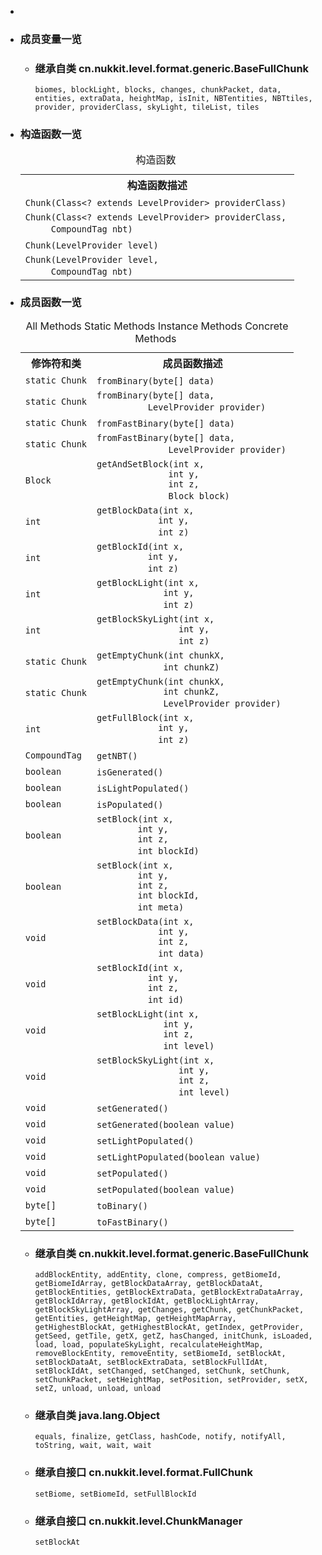 <div class="summary">
<ul class="blockList">
<li class="blockList">

<li class="blockList"><a name="field.summary">
<!--   -->
</a>
<h3>成员变量一览</h3>
<ul class="blockList">
<li class="blockList"><a name="fields.inherited.from.class.cn.nukkit.level.format.generic.BaseFullChunk">
<!--   -->
</a>
<h3>继承自类 cn.nukkit.level.format.generic.<a  title="class in cn.nukkit.level.format.generic">BaseFullChunk</a></h3>
<code><a >biomes</a>, <a >blockLight</a>, <a >blocks</a>, <a >changes</a>, <a >chunkPacket</a>, <a >data</a>, <a >entities</a>, <a >extraData</a>, <a >heightMap</a>, <a >isInit</a>, <a >NBTentities</a>, <a >NBTtiles</a>, <a >provider</a>, <a >providerClass</a>, <a >skyLight</a>, <a >tileList</a>, <a >tiles</a></code></li>
</ul>
</li>
</ul>
<!-- ======== CONSTRUCTOR SUMMARY ======== -->
<ul class="blockList">
<li class="blockList"><a name="constructor.summary">
<!--   -->
</a>
<h3>构造函数一览</h3>
<table class="memberSummary" border="0" cellpadding="3" cellspacing="0" summary="Constructor Summary table, listing constructors, and an explanation">
<caption><span>构造函数</span><span class="tabEnd"> </span></caption>
<tr>
<th>构造函数描述</th>
</tr>
<tr class="altColor">
<td class="colOne"><code><span class="memberNameLink"><a >Chunk</a></span>(<a  title="class or interface in java.lang">Class</a>&lt;? extends <a  title="interface in cn.nukkit.level.format">LevelProvider</a>&gt; providerClass)</code> </td>
</tr>
<tr class="rowColor">
<td class="colOne"><code><span class="memberNameLink"><a >Chunk</a></span>(<a  title="class or interface in java.lang">Class</a>&lt;? extends <a  title="interface in cn.nukkit.level.format">LevelProvider</a>&gt; providerClass,
     <a  title="class in cn.nukkit.nbt.tag">CompoundTag</a> nbt)</code> </td>
</tr>
<tr class="altColor">
<td class="colOne"><code><span class="memberNameLink"><a >Chunk</a></span>(<a  title="interface in cn.nukkit.level.format">LevelProvider</a> level)</code> </td>
</tr>
<tr class="rowColor">
<td class="colOne"><code><span class="memberNameLink"><a >Chunk</a></span>(<a  title="interface in cn.nukkit.level.format">LevelProvider</a> level,
     <a  title="class in cn.nukkit.nbt.tag">CompoundTag</a> nbt)</code> </td>
</tr>
</table>
</li>
</ul>
<!-- ========== METHOD SUMMARY =========== -->
<ul class="blockList">
<li class="blockList"><a name="method.summary">
<!--   -->
</a>
<h3>成员函数一览</h3>
<table class="memberSummary" border="0" cellpadding="3" cellspacing="0" summary="Method Summary table, listing methods, and an explanation">
<caption><span id="t0" class="activeTableTab"><span>All Methods</span><span class="tabEnd"> </span></span><span id="t1" class="tableTab"><span><a >Static Methods</a></span><span class="tabEnd"> </span></span><span id="t2" class="tableTab"><span><a >Instance Methods</a></span><span class="tabEnd"> </span></span><span id="t4" class="tableTab"><span><a >Concrete Methods</a></span><span class="tabEnd"> </span></span></caption>
<tr>
<th>修饰符和类</th>
<th>成员函数描述</th>
</tr>
<tr id="i0" class="altColor">
<td class="colFirst"><code>static <a  title="class in cn.nukkit.level.format.mcregion">Chunk</a></code></td>
<td class="colLast"><code><span class="memberNameLink"><a >fromBinary</a></span>(byte[] data)</code> </td>
</tr>
<tr id="i1" class="rowColor">
<td class="colFirst"><code>static <a  title="class in cn.nukkit.level.format.mcregion">Chunk</a></code></td>
<td class="colLast"><code><span class="memberNameLink"><a >fromBinary</a></span>(byte[] data,
          <a  title="interface in cn.nukkit.level.format">LevelProvider</a> provider)</code> </td>
</tr>
<tr id="i2" class="altColor">
<td class="colFirst"><code>static <a  title="class in cn.nukkit.level.format.mcregion">Chunk</a></code></td>
<td class="colLast"><code><span class="memberNameLink"><a >fromFastBinary</a></span>(byte[] data)</code> </td>
</tr>
<tr id="i3" class="rowColor">
<td class="colFirst"><code>static <a  title="class in cn.nukkit.level.format.mcregion">Chunk</a></code></td>
<td class="colLast"><code><span class="memberNameLink"><a >fromFastBinary</a></span>(byte[] data,
              <a  title="interface in cn.nukkit.level.format">LevelProvider</a> provider)</code> </td>
</tr>
<tr id="i4" class="altColor">
<td class="colFirst"><code><a  title="class in cn.nukkit.block">Block</a></code></td>
<td class="colLast"><code><span class="memberNameLink"><a >getAndSetBlock</a></span>(int x,
              int y,
              int z,
              <a  title="class in cn.nukkit.block">Block</a> block)</code> </td>
</tr>
<tr id="i5" class="rowColor">
<td class="colFirst"><code>int</code></td>
<td class="colLast"><code><span class="memberNameLink"><a >getBlockData</a></span>(int x,
            int y,
            int z)</code> </td>
</tr>
<tr id="i6" class="altColor">
<td class="colFirst"><code>int</code></td>
<td class="colLast"><code><span class="memberNameLink"><a >getBlockId</a></span>(int x,
          int y,
          int z)</code> </td>
</tr>
<tr id="i7" class="rowColor">
<td class="colFirst"><code>int</code></td>
<td class="colLast"><code><span class="memberNameLink"><a >getBlockLight</a></span>(int x,
             int y,
             int z)</code> </td>
</tr>
<tr id="i8" class="altColor">
<td class="colFirst"><code>int</code></td>
<td class="colLast"><code><span class="memberNameLink"><a >getBlockSkyLight</a></span>(int x,
                int y,
                int z)</code> </td>
</tr>
<tr id="i9" class="rowColor">
<td class="colFirst"><code>static <a  title="class in cn.nukkit.level.format.mcregion">Chunk</a></code></td>
<td class="colLast"><code><span class="memberNameLink"><a >getEmptyChunk</a></span>(int chunkX,
             int chunkZ)</code> </td>
</tr>
<tr id="i10" class="altColor">
<td class="colFirst"><code>static <a  title="class in cn.nukkit.level.format.mcregion">Chunk</a></code></td>
<td class="colLast"><code><span class="memberNameLink"><a >getEmptyChunk</a></span>(int chunkX,
             int chunkZ,
             <a  title="interface in cn.nukkit.level.format">LevelProvider</a> provider)</code> </td>
</tr>
<tr id="i11" class="rowColor">
<td class="colFirst"><code>int</code></td>
<td class="colLast"><code><span class="memberNameLink"><a >getFullBlock</a></span>(int x,
            int y,
            int z)</code> </td>
</tr>
<tr id="i12" class="altColor">
<td class="colFirst"><code><a  title="class in cn.nukkit.nbt.tag">CompoundTag</a></code></td>
<td class="colLast"><code><span class="memberNameLink"><a >getNBT</a></span>()</code> </td>
</tr>
<tr id="i13" class="rowColor">
<td class="colFirst"><code>boolean</code></td>
<td class="colLast"><code><span class="memberNameLink"><a >isGenerated</a></span>()</code> </td>
</tr>
<tr id="i14" class="altColor">
<td class="colFirst"><code>boolean</code></td>
<td class="colLast"><code><span class="memberNameLink"><a >isLightPopulated</a></span>()</code> </td>
</tr>
<tr id="i15" class="rowColor">
<td class="colFirst"><code>boolean</code></td>
<td class="colLast"><code><span class="memberNameLink"><a >isPopulated</a></span>()</code> </td>
</tr>
<tr id="i16" class="altColor">
<td class="colFirst"><code>boolean</code></td>
<td class="colLast"><code><span class="memberNameLink"><a >setBlock</a></span>(int x,
        int y,
        int z,
        int blockId)</code> </td>
</tr>
<tr id="i17" class="rowColor">
<td class="colFirst"><code>boolean</code></td>
<td class="colLast"><code><span class="memberNameLink"><a >setBlock</a></span>(int x,
        int y,
        int z,
        int blockId,
        int meta)</code> </td>
</tr>
<tr id="i18" class="altColor">
<td class="colFirst"><code>void</code></td>
<td class="colLast"><code><span class="memberNameLink"><a >setBlockData</a></span>(int x,
            int y,
            int z,
            int data)</code> </td>
</tr>
<tr id="i19" class="rowColor">
<td class="colFirst"><code>void</code></td>
<td class="colLast"><code><span class="memberNameLink"><a >setBlockId</a></span>(int x,
          int y,
          int z,
          int id)</code> </td>
</tr>
<tr id="i20" class="altColor">
<td class="colFirst"><code>void</code></td>
<td class="colLast"><code><span class="memberNameLink"><a >setBlockLight</a></span>(int x,
             int y,
             int z,
             int level)</code> </td>
</tr>
<tr id="i21" class="rowColor">
<td class="colFirst"><code>void</code></td>
<td class="colLast"><code><span class="memberNameLink"><a >setBlockSkyLight</a></span>(int x,
                int y,
                int z,
                int level)</code> </td>
</tr>
<tr id="i22" class="altColor">
<td class="colFirst"><code>void</code></td>
<td class="colLast"><code><span class="memberNameLink"><a >setGenerated</a></span>()</code> </td>
</tr>
<tr id="i23" class="rowColor">
<td class="colFirst"><code>void</code></td>
<td class="colLast"><code><span class="memberNameLink"><a >setGenerated</a></span>(boolean value)</code> </td>
</tr>
<tr id="i24" class="altColor">
<td class="colFirst"><code>void</code></td>
<td class="colLast"><code><span class="memberNameLink"><a >setLightPopulated</a></span>()</code> </td>
</tr>
<tr id="i25" class="rowColor">
<td class="colFirst"><code>void</code></td>
<td class="colLast"><code><span class="memberNameLink"><a >setLightPopulated</a></span>(boolean value)</code> </td>
</tr>
<tr id="i26" class="altColor">
<td class="colFirst"><code>void</code></td>
<td class="colLast"><code><span class="memberNameLink"><a >setPopulated</a></span>()</code> </td>
</tr>
<tr id="i27" class="rowColor">
<td class="colFirst"><code>void</code></td>
<td class="colLast"><code><span class="memberNameLink"><a >setPopulated</a></span>(boolean value)</code> </td>
</tr>
<tr id="i28" class="altColor">
<td class="colFirst"><code>byte[]</code></td>
<td class="colLast"><code><span class="memberNameLink"><a >toBinary</a></span>()</code> </td>
</tr>
<tr id="i29" class="rowColor">
<td class="colFirst"><code>byte[]</code></td>
<td class="colLast"><code><span class="memberNameLink"><a >toFastBinary</a></span>()</code> </td>
</tr>
</table>
<ul class="blockList">
<li class="blockList"><a name="methods.inherited.from.class.cn.nukkit.level.format.generic.BaseFullChunk">
<!--   -->
</a>
<h3>继承自类 cn.nukkit.level.format.generic.<a  title="class in cn.nukkit.level.format.generic">BaseFullChunk</a></h3>
<code><a >addBlockEntity</a>, <a >addEntity</a>, <a >clone</a>, <a >compress</a>, <a >getBiomeId</a>, <a >getBiomeIdArray</a>, <a >getBlockDataArray</a>, <a >getBlockDataAt</a>, <a >getBlockEntities</a>, <a >getBlockExtraData</a>, <a >getBlockExtraDataArray</a>, <a >getBlockIdArray</a>, <a >getBlockIdAt</a>, <a >getBlockLightArray</a>, <a >getBlockSkyLightArray</a>, <a >getChanges</a>, <a >getChunk</a>, <a >getChunkPacket</a>, <a >getEntities</a>, <a >getHeightMap</a>, <a >getHeightMapArray</a>, <a >getHighestBlockAt</a>, <a >getHighestBlockAt</a>, <a >getIndex</a>, <a >getProvider</a>, <a >getSeed</a>, <a >getTile</a>, <a >getX</a>, <a >getZ</a>, <a >hasChanged</a>, <a >initChunk</a>, <a >isLoaded</a>, <a >load</a>, <a >load</a>, <a >populateSkyLight</a>, <a >recalculateHeightMap</a>, <a >removeBlockEntity</a>, <a >removeEntity</a>, <a >setBiomeId</a>, <a >setBlockAt</a>, <a >setBlockDataAt</a>, <a >setBlockExtraData</a>, <a >setBlockFullIdAt</a>, <a >setBlockIdAt</a>, <a >setChanged</a>, <a >setChanged</a>, <a >setChunk</a>, <a >setChunk</a>, <a >setChunkPacket</a>, <a >setHeightMap</a>, <a >setPosition</a>, <a >setProvider</a>, <a >setX</a>, <a >setZ</a>, <a >unload</a>, <a >unload</a>, <a >unload</a></code></li>
</ul>
<ul class="blockList">
<li class="blockList"><a name="methods.inherited.from.class.java.lang.Object">
<!--   -->
</a>
<h3>继承自类 java.lang.<a  title="class or interface in java.lang">Object</a></h3>
<code><a  title="class or interface in java.lang">equals</a>, <a  title="class or interface in java.lang">finalize</a>, <a  title="class or interface in java.lang">getClass</a>, <a  title="class or interface in java.lang">hashCode</a>, <a  title="class or interface in java.lang">notify</a>, <a  title="class or interface in java.lang">notifyAll</a>, <a  title="class or interface in java.lang">toString</a>, <a  title="class or interface in java.lang">wait</a>, <a  title="class or interface in java.lang">wait</a>, <a  title="class or interface in java.lang">wait</a></code></li>
</ul>
<ul class="blockList">
<li class="blockList"><a name="methods.inherited.from.class.cn.nukkit.level.format.FullChunk">
<!--   -->
</a>
<h3>继承自接口 cn.nukkit.level.format.<a  title="interface in cn.nukkit.level.format">FullChunk</a></h3>
<code><a >setBiome</a>, <a >setBiomeId</a>, <a >setFullBlockId</a></code></li>
</ul>
<ul class="blockList">
<li class="blockList"><a name="methods.inherited.from.class.cn.nukkit.level.ChunkManager">
<!--   -->
</a>
<h3>继承自接口 cn.nukkit.level.<a  title="interface in cn.nukkit.level">ChunkManager</a></h3>
<code><a >setBlockAt</a></code></li>
</ul>
</li>
</ul>
</li>
</ul>
</div>

